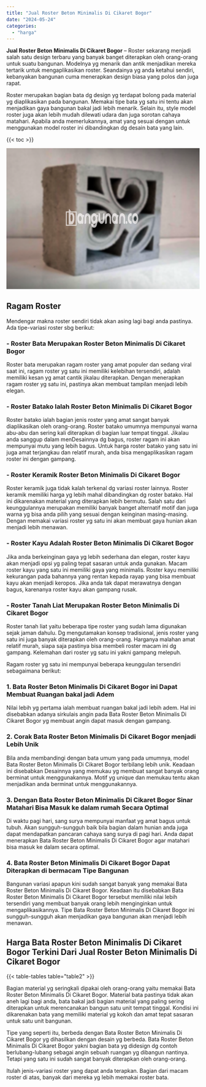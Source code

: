 ```yaml
---
title: "Jual Roster Beton Minimalis Di Cikaret Bogor"
date: "2024-05-24"
categories: 
  - "harga"
---
```


**Jual Roster Beton Minimalis Di Cikaret Bogor** – Roster sekarang menjadi salah satu design terbaru yang banyak banget diterapkan oleh orang-orang untuk suatu bangunan. Modelnya yg menarik dan antik menjadikan mereka tertarik untuk mengaplikasikan roster. Seandainya yg anda ketahui sendiri, kebanyakan bangunan cuma menerapkan design biasa yang polos dan juga rapat.

Roster merupakan bagian bata dg design yg terdapat bolong pada material yg diaplikasikan pada bangunan. Memakai tipe bata yg satu ini tentu akan menjadikan gaya bangunan bakal jadi lebih menarik. Selain itu, style model roster juga akan lebih mudah dilewati udara dan juga sorotan cahaya matahari. Apabila anda memerlukannya, amat yang sesuai dengan untuk menggunakan model roster ini dibandingkan dg desain bata yang lain.

{{< toc >}}

![Jual Roster Beton Minimalis Di Cikaret Bogor](/images/bata-roster-minimalis-16.png)

## Ragam Roster

Mendengar makna roster sendiri tidak akan asing lagi bagi anda pastinya. Ada tipe-variasi roster sbg berikut:

### \- Roster Bata Merupakan Roster Beton Minimalis Di Cikaret Bogor

Roster bata merupakan ragam roster yang amat populer dan sedang viral saat ini, ragam roster yg satu ini memiliki kelebihan tersendiri, adalah memiliki kesan yg amat cantik jikalau diterapkan. Dengan menerapkan ragam roster yg satu ini, pastinya akan membuat tampilan menjadi lebih elegan.

### \- Roster Batako Ialah Roster Beton Minimalis Di Cikaret Bogor

Roster batako ialah bagian jenis roster yang amat sangat banyak diaplikasikan oleh orang-orang. Roster batako umumnya mempunyai warna abu-abu dan sering kali diterapkan di bagian luar tempat tinggal. Jikalau anda sanggup dalam menDesainnya dg bagus, roster ragam ini akan mempunyai mutu yang lebih bagus. Untuk harga roster batako yang satu ini juga amat terjangkau dan relatif murah, anda bisa mengaplikasikan ragam roster ini dengan gampang.

### \- Roster Keramik Roster Beton Minimalis Di Cikaret Bogor

Roster keramik juga tidak kalah terkenal dg variasi roster lainnya. Roster keramik memiliki harga yg lebih mahal dibandingkan dg roster batako. Hal ini dikarenakan material yang diterapkan lebih bermutu. Salah satu dari keunggulannya merupakan memiliki banyak banget alternatif motif dan juga warna yg bisa anda pilih yang sesuai dengan keinginan masing-masing. Dengan memakai variasi roster yg satu ini akan membuat gaya hunian akan menjadi lebih menawan.

### \- Roster Kayu Adalah Roster Beton Minimalis Di Cikaret Bogor

Jika anda berkeinginan gaya yg lebih sederhana dan elegan, roster kayu akan menjadi opsi yg paling tepat sasaran untuk anda gunakan. Macam roster kayu yang satu ini memiliki gaya yang minimalis. Roster kayu memiliki kekurangan pada bahannya yang rentan kepada rayap yang bisa membuat kayu akan menjadi keropos. Jika anda tak dapat merawatnya dengan bagus, karenanya roster kayu akan gampang rusak.

### \- Roster Tanah Liat Merupakan Roster Beton Minimalis Di Cikaret Bogor

Roster tanah liat yaitu beberapa tipe roster yang sudah lama digunakan sejak jaman dahulu. Dg mengutamakan konsep tradisional, jenis roster yang satu ini juga banyak diterapkan oleh orang-orang. Harganya malahan amat relatif murah, siapa saja pastinya bisa membeli roster macam ini dg gampang. Kelemahan dari roster yg satu ini yakni gampang melepuh.

Ragam roster yg satu ini mempunyai beberapa keunggulan tersendiri sebagaimana berikut:

### 1\. Bata Roster Beton Minimalis Di Cikaret Bogor ini Dapat Membuat Ruangan bakal jadi Adem

Nilai lebih yg pertama ialah membuat ruangan bakal jadi lebih adem. Hal ini disebabkan adanya sirkulais angin pada Bata Roster Beton Minimalis Di Cikaret Bogor yg membuat angin dapat masuk dengan gampang.

### 2\. Corak Bata Roster Beton Minimalis Di Cikaret Bogor menjadi Lebih Unik

Bila anda membandingi dengan bata umum yang pada umumnya, model Bata Roster Beton Minimalis Di Cikaret Bogor terbilang lebih unik. Keadaan ini disebabkan Desainnya yang memukau yg membuat sangat banyak orang berminat untuk menggunakannya. Motif yg unique dan memukau tentu akan menjadikan anda berminat untuk menggunakannya.

### 3\. Dengan Bata Roster Beton Minimalis Di Cikaret Bogor Sinar Matahari Bisa Masuk ke dalam rumah Secara Optimal

Di waktu pagi hari, sang surya mempunyai manfaat yg amat bagus untuk tubuh. Akan sungguh-sungguh baik bila bagian dalam hunian anda juga dapat mendapatkan pancaran cahaya sang surya di pagi hari. Anda dapat menerapkan Bata Roster Beton Minimalis Di Cikaret Bogor agar matahari bisa masuk ke dalam secara optimal.

### 4\. Bata Roster Beton Minimalis Di Cikaret Bogor Dapat Diterapkan di bermacam Tipe Bangunan

Bangunan variasi apapun kini sudah sangat banyak yang memakai Bata Roster Beton Minimalis Di Cikaret Bogor. Keadaan itu disebabkan Bata Roster Beton Minimalis Di Cikaret Bogor tersebut memiliki nilai lebih tersendiri yang membuat banyak orang lebih menginginkan untuk mengaplikasikannya. Tipe Bata Roster Beton Minimalis Di Cikaret Bogor ini sungguh-sungguh akan menjadikan gaya bangunan akan menjadi lebih menawan.

## Harga Bata Roster Beton Minimalis Di Cikaret Bogor Terkini Dari Jual Roster Beton Minimalis Di Cikaret Bogor

{{< table-tables table="table2" >}}

Bagian material yg seringkali dipakai oleh orang-orang yaitu memakai Bata Roster Beton Minimalis Di Cikaret Bogor. Material bata pastinya tidak akan aneh lagi bagi anda, bata bakal jadi bagian material yang paling sering diterapkan untuk merencanakan bangun satu unit tempat tinggal. Kondisi ini dikarenakan bata yang memiliki material yg kokoh dan amat tepat sasaran untuk satu unit bangunan.

Tipe yang seperti itu, berbeda dengan Bata Roster Beton Minimalis Di Cikaret Bogor yg dihasilkan dengan desain yg berbeda. Bata Roster Beton Minimalis Di Cikaret Bogor yakni bagian bata yg didesign dg contoh berlubang-lubang sebagai angin sebuah ruangan yg dibangun nantinya. Tetapi yang satu ini sudah sangat banyak diterapkan oleh orang-orang.

Itulah jenis-variasi roster yang dapat anda terapkan. Bagian dari macam roster di atas, banyak dari mereka yg lebih memakai roster bata.
